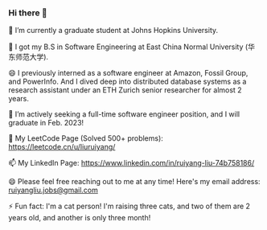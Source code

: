 ### Hi there 👋

🔭 I’m currently a graduate student at Johns Hopkins University.

🌱 I got my B.S in Software Engineering at East China Normal University (华东师范大学).

😄 I previously interned as a software engineer at Amazon, Fossil Group, and PowerInfo. And I dived deep into distributed database systems as a research assistant under an ETH Zurich senior researcher for almost 2 years.

🤔 I’m actively seeking a full-time software engineer position, and I will graduate in Feb. 2023!

💬 My LeetCode Page (Solved 500+ problems): https://leetcode.cn/u/liuruiyang/

📫 My LinkedIn Page: https://www.linkedin.com/in/ruiyang-liu-74b758186/

😄 Please feel free reaching out to me at any time! Here's my email address: ruiyangliu.jobs@gmail.com

⚡ Fun fact: I'm a cat person! I'm raising three cats, and two of them are 2 years old, and another is only three month!

